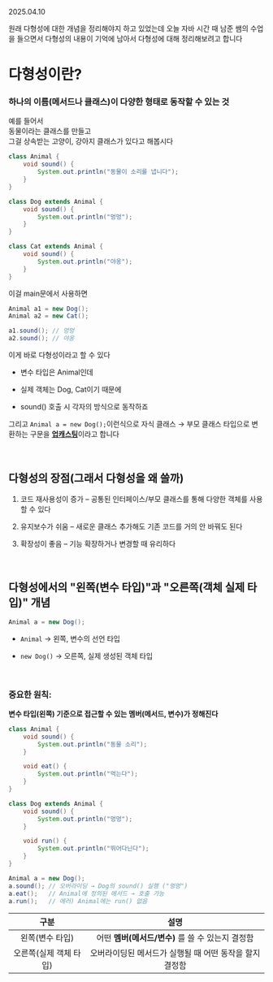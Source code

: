 2025.04.10

원래 다형성에 대한 개념을 정리해야지 하고 있었는데 오늘 자바 시간 때 남준 쌤의 수업을 들으면서 다형성의 내용이 기억에 남아서 다형성에 대해 정리해보려고 합니다

# 다형성이란?

### 하나의 이름(메서드나 클래스)이 다양한 형태로 동작할 수 있는 것


예를 들어서<br>
동물이라는 클래스를 만들고<br>
그걸 상속받는 고양이, 강아지 클래스가 있다고 해봅시다
```java
class Animal {
    void sound() {
        System.out.println("동물이 소리를 냅니다");
    }
}

class Dog extends Animal {
    void sound() {
        System.out.println("멍멍");
    }
}

class Cat extends Animal {
    void sound() {
        System.out.println("야옹");
    }
}
```
이걸 main문에서 사용하면
```java
Animal a1 = new Dog();
Animal a2 = new Cat();

a1.sound(); // 멍멍
a2.sound(); // 야옹
```

이게 바로 다형성이라고 할 수 있다

- 변수 타입은 Animal인데

- 실제 객체는 Dog, Cat이기 때문에

- sound() 호출 시 각자의 방식으로 동작하죠

그리고 
```Animal a = new Dog();```이런식으로 자식 클래스 → 부모 클래스 타입으로 변환하는 구문을  [**업캐스팅**](./업캐스팅.md)이라고 합니다

<br>

## 다형성의 장점(그래서 다형성을 왜 쓸까)
1. 코드 재사용성이 증가 – 공통된 인터페이스/부모 클래스를 통해 다양한 객체를 사용할 수 있다

2. 유지보수가 쉬움 – 새로운 클래스 추가해도 기존 코드를 거의 안 바꿔도 된다

3. 확장성이 좋음 – 기능 확장하거나 변경할 때 유리하다

<br>

## 다형성에서의 "왼쪽(변수 타입)"과 "오른쪽(객체 실제 타입)" 개념
```java
Animal a = new Dog();
```
- ``Animal`` → 왼쪽, 변수의 선언 타입

- ``new Dog()`` → 오른쪽, 실제 생성된 객체 타입

<br>

### 중요한 원칙:
**변수 타입(왼쪽) 기준으로 접근할 수 있는 멤버(메서드, 변수)가 정해진다**

```java
class Animal {
    void sound() {
        System.out.println("동물 소리");
    }

    void eat() {
        System.out.println("먹는다");
    }
}

class Dog extends Animal {
    void sound() {
        System.out.println("멍멍");
    }

    void run() {
        System.out.println("뛰어다닌다");
    }
}
```

```java
Animal a = new Dog();
a.sound(); // 오버라이딩 → Dog의 sound() 실행 ("멍멍")
a.eat();   // Animal에 정의된 메서드 → 호출 가능
a.run();   // 에러) Animal에는 run() 없음

```

|구분|설명|
|:-:|:-:|
왼쪽(변수 타입)|어떤 **멤버(메서드/변수)** 를 쓸 수 있는지 결정함
오른쪽(실제 객체 타입)|오버라이딩된 메서드가 실행될 때 어떤 동작을 할지 결정함
